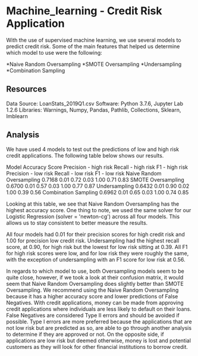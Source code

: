 # Machine_learning - Credit Risk Application 

With the use of supervised machine learning, we use several models to predict credit risk. 
Some of the main features that helped us determine which model to use were the following:

*Naive Random Oversampling 
*SMOTE Oversampling
*Undersampling	
*Combination Sampling




## Resources
Data Source: LoanStats_2019Q1.csv
Software: Python 3.7.6, Jupyter Lab 1.2.6
Libraries: Warnings, Numpy, Pandas, Pathlib, Collections, Sklearn, Imblearn


## Analysis

We have used 4 models to test out the predictions of low and high risk credit applications. The following table below shows our results.

Model	Accuracy Score	Precision - high risk	Recall - high risk	F1 - high risk	Precision - low risk	Recall - low risk	F1 - low risk
Naive Random Oversampling       0.7168	0.01	0.72	0.03	1.00	0.71	0.83
SMOTE Oversampling	            0.6700	0.01	0.57	0.03	1.00	0.77	0.87
Undersampling	                0.6432	0.01	0.90	0.02	1.00	0.39	0.56
Combination Sampling	        0.6962	0.01	0.65	0.03	1.00	0.74	0.85


Looking at this table, we see that Naive Random Oversampling has the highest accuracy score. One thing to note, 
we used the same solver for our Logistic Regression (solver = 'newton-cg') across all four models. This allows us to stay consistent to better measure the results.

All four models had 0.01 for their precision scores for high credit risk and 1.00 for precision low credit risk. 
Undersampling had the highest recall score, at 0.90, for high risk but the lowest for low risk sitting at 0.39. All F1 for high risk scores were low, 
and for low risk they were roughly the same, with the exception of undersampling with an F1 score for low risk at 0.56.

In regards to which model to use, both Oversampling models seem to be quite close, however, 
if we took a look at their confusion matrix, it would seem that Naive Random Oversampling does 
slightly better than SMOTE Oversampling. We recommend using the Naive Random Oversampling because 
it has a higher accuracy score and lower predictions of False Negatives. With credit applications, 
money can be made from approving credit applications where individuals are less likely to default on their loans. 
False Negatives are considered Type II errors and should be avoided if possible. Type I errors are more preferred 
because the applications that are not low risk but are predicted as so, are able to go through another analysis to determine 
if they are approved or not. On the opposite side, if applications are low risk but deemed otherwise, money is lost and potential customers as 
they will look for other financial institutions to borrow credit.